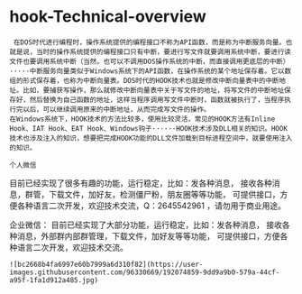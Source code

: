# hook-Technical-overview
     在DOS时代进行编程时，操作系统提供的编程接口不称为API函数，而是称为中断服务向量。也就是说，当时的操作系统提供的编程接口只有中断，要进行写文件就要调用系统中断，要进行读文件也要调用系统中断（当然，也可以不调用DOS操作系统的中断，而直接调用更底层的中断）·····中断服务向量类似于Windows系统下的API函数，在操作系统的某个地址保存着。它以数组的形式保存着，也称为中断向量表。DOS时代的HOOK技术也就是修改中断向量表中的中断地址。比如，要捕获写操作，那么就修改中断向量表中关于写文件的地址，将写文件的中断地址保存好，然后替换为自己函数的地址，这样当程序调用写文件中断时，函数就被执行了，当程序执行完以后，可以继续调用原来的中断地址，从而完成写文件的操作。
    在Windows系统下，HOOK技术的方法比较多，使用比较灵活，常见的HOOK方法有Inline Hook、IAT Hook、EAT Hook、Windows钩子······HOOK技术涉及DLL相关的知识。HOOK技术也涉及注入的知识，想要把完成HOOK功能的DLL文件加载到目标进程空间中，就要使用注入的知识。
    
    个人微信
目前已经实现了很多有趣的功能，运行稳定，比如：发各种消息，
接收各种消息，群管，下载文件，加好友，检测僵尸粉，朋友圈等等功能，
可提供接口，方便各种语言二次开发，欢迎技术交流，Q：2645542961
，请勿用于商业用途。

企业微信：
目前已经实现了大部分功能，运行稳定，比如：发各种消息，
接收各种消息，外部群内部群管理，下载文件，加好友等等功能，
可提供接口，方便各种语言二次开发，欢迎技术交流。
    
    ![bc2668b4fa6997e60b7999a6d310f82](https://user-images.githubusercontent.com/96330669/192074859-9dd9a9b0-579a-44cf-a95f-1fa1d912a485.jpg)


